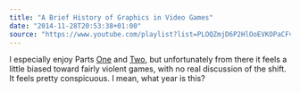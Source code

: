 ```yaml
---
title: "A Brief History of Graphics in Video Games"
date: "2014-11-28T20:53:38+01:00"
source: "https://www.youtube.com/playlist?list=PLOQZmjD6P2HlOoEVKOPaCFvLnjP865X1f"
---
```


I especially enjoy Parts [One](https://www.youtube.com/watch?v=dzN2pgL0zeg&index=1&list=PLOQZmjD6P2HlOoEVKOPaCFvLnjP865X1f) and [Two](https://www.youtube.com/watch?v=a1yBP5t-fSA&index=2&list=PLOQZmjD6P2HlOoEVKOPaCFvLnjP865X1f), but unfortunately from there it feels a little biased toward fairly violent games, with no real discussion of the shift. It feels pretty conspicuous. I mean, what year is this?
